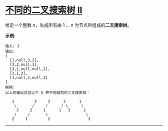 # [不同的二叉搜索树 II](https://leetcode-cn.com/problems/unique-binary-search-trees-ii/)

 给定一个整数 *n*，生成所有由 1 ... *n* 为节点所组成的**二叉搜索树**。 

 **示例:** 

```
输入: 3
输出:
[
  [1,null,3,2],
  [3,2,null,1],
  [3,1,null,null,2],
  [2,1,3],
  [1,null,2,null,3]
]
解释:
以上的输出对应以下 5 种不同结构的二叉搜索树：

   1         3     3      2      1
    \       /     /      / \      \
     3     2     1      1   3      2
    /     /       \                 \
   2     1         2                 3
```

---


